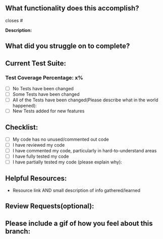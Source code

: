 ## What functionality does this accomplish?
closes #

**Description:**

## What did you struggle on to complete?

## Current Test Suite:
### Test Coverage Percentage: x%
- [ ] No Tests have been changed
- [ ] Some Tests have been changed
- [ ] All of the Tests have been changed(Please describe what in the world happened):
- [ ] New Tests added for new features

## Checklist:
- [ ] My code has no unused/commented out code
- [ ] I have reviewed my code
- [ ] I have commented my code, particularly in hard-to-understand areas
- [ ] I have fully tested my code
- [ ] I have partially tested my code (please explain why):

## Helpful Resources:
* Resource link AND small description of info gathered/learned

## Review Requests(optional):

## Please include a gif of how you feel about this branch: